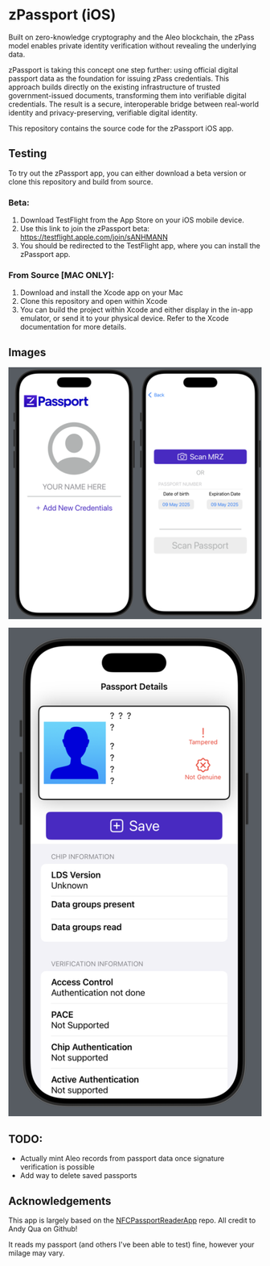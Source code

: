 
# zPassport (iOS)

Built on zero-knowledge cryptography and the Aleo blockchain, the zPass model enables private identity verification without revealing the underlying data.


zPassport is taking this concept one step further: using official digital passport data as the foundation for issuing zPass credentials. This approach builds directly on the existing infrastructure of trusted government-issued documents, transforming them into verifiable digital credentials. The result is a secure, interoperable bridge between real-world identity and privacy-preserving, verifiable digital identity.

This repository contains the source code for the zPassport iOS app.

## Testing

To try out the zPassport app, you can either download a beta version or clone this repository and build from source.

### Beta:
1. Download TestFlight from the App Store on your iOS mobile device.
2. Use this link to join the zPassport beta:  https://testflight.apple.com/join/sANHMANN
3.  You should be redirected to the TestFlight app, where you can install the zPassport app.

### From Source [MAC ONLY]:
1. Download and install the Xcode app on your Mac
2. Clone this repository and open within Xcode
3. You can build the project within Xcode and either display in the in-app emulator, or send it to your physical device.  Refer to the Xcode documentation for more details.


## Images

![](images/dualscreen.png)

![](images/passport.png)




## TODO:
- Actually mint Aleo records from passport data once signature verification is possible
- Add way to delete saved passports


## Acknowledgements

This app is largely based on the [NFCPassportReaderApp](https://github.com/AndyQ/NFCPassportReader) repo.  All credit to Andy Qua on Github!

It reads my passport (and others I've been able to test) fine, however your milage may vary.

